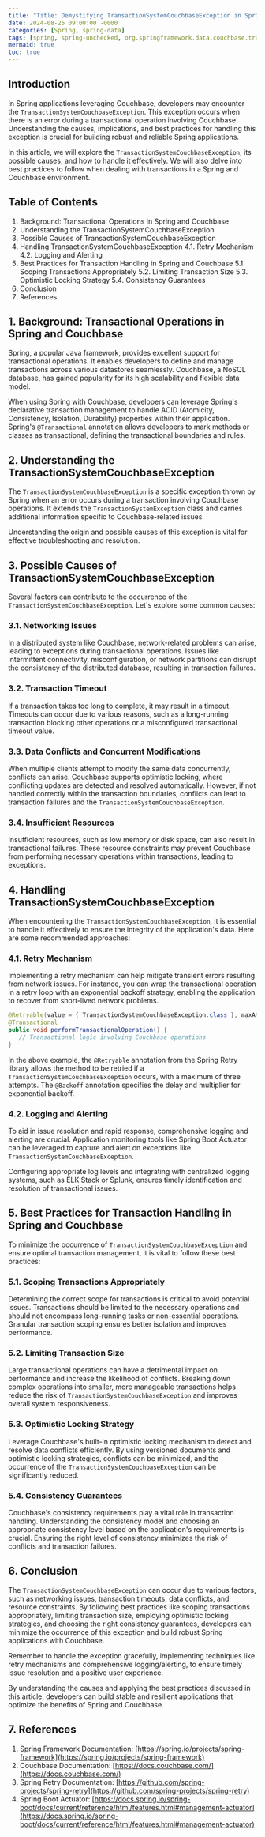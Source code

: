 ```yaml
---
title: "Title: Demystifying TransactionSystemCouchbaseException in Spring: A Deep Dive into Error Handling and Best Practices"
date: 2024-08-25 09:00:00 -0000
categories: [Spring, spring-data]
tags: [spring, spring-unchecked, org.springframework.data.couchbase.transaction.error]
mermaid: true
toc: true
---
```



## Introduction

In Spring applications leveraging Couchbase, developers may encounter the `TransactionSystemCouchbaseException`. This exception occurs when there is an error during a transactional operation involving Couchbase. Understanding the causes, implications, and best practices for handling this exception is crucial for building robust and reliable Spring applications.

In this article, we will explore the `TransactionSystemCouchbaseException`, its possible causes, and how to handle it effectively. We will also delve into best practices to follow when dealing with transactions in a Spring and Couchbase environment.

## Table of Contents

1. Background: Transactional Operations in Spring and Couchbase
2. Understanding the TransactionSystemCouchbaseException
3. Possible Causes of TransactionSystemCouchbaseException
4. Handling TransactionSystemCouchbaseException
    4.1. Retry Mechanism
    4.2. Logging and Alerting
5. Best Practices for Transaction Handling in Spring and Couchbase
    5.1. Scoping Transactions Appropriately
    5.2. Limiting Transaction Size
    5.3. Optimistic Locking Strategy
    5.4. Consistency Guarantees
6. Conclusion
7. References

## 1. Background: Transactional Operations in Spring and Couchbase

Spring, a popular Java framework, provides excellent support for transactional operations. It enables developers to define and manage transactions across various datastores seamlessly. Couchbase, a NoSQL database, has gained popularity for its high scalability and flexible data model.

When using Spring with Couchbase, developers can leverage Spring's declarative transaction management to handle ACID (Atomicity, Consistency, Isolation, Durability) properties within their application. Spring's `@Transactional` annotation allows developers to mark methods or classes as transactional, defining the transactional boundaries and rules.

## 2. Understanding the TransactionSystemCouchbaseException

The `TransactionSystemCouchbaseException` is a specific exception thrown by Spring when an error occurs during a transaction involving Couchbase operations. It extends the `TransactionSystemException` class and carries additional information specific to Couchbase-related issues.

Understanding the origin and possible causes of this exception is vital for effective troubleshooting and resolution.

## 3. Possible Causes of TransactionSystemCouchbaseException

Several factors can contribute to the occurrence of the `TransactionSystemCouchbaseException`. Let's explore some common causes:

### 3.1. Networking Issues

In a distributed system like Couchbase, network-related problems can arise, leading to exceptions during transactional operations. Issues like intermittent connectivity, misconfiguration, or network partitions can disrupt the consistency of the distributed database, resulting in transaction failures.

### 3.2. Transaction Timeout

If a transaction takes too long to complete, it may result in a timeout. Timeouts can occur due to various reasons, such as a long-running transaction blocking other operations or a misconfigured transactional timeout value.

### 3.3. Data Conflicts and Concurrent Modifications

When multiple clients attempt to modify the same data concurrently, conflicts can arise. Couchbase supports optimistic locking, where conflicting updates are detected and resolved automatically. However, if not handled correctly within the transaction boundaries, conflicts can lead to transaction failures and the `TransactionSystemCouchbaseException`.

### 3.4. Insufficient Resources

Insufficient resources, such as low memory or disk space, can also result in transactional failures. These resource constraints may prevent Couchbase from performing necessary operations within transactions, leading to exceptions.

## 4. Handling TransactionSystemCouchbaseException

When encountering the `TransactionSystemCouchbaseException`, it is essential to handle it effectively to ensure the integrity of the application's data. Here are some recommended approaches:

### 4.1. Retry Mechanism

Implementing a retry mechanism can help mitigate transient errors resulting from network issues. For instance, you can wrap the transactional operation in a retry loop with an exponential backoff strategy, enabling the application to recover from short-lived network problems.

```java
@Retryable(value = { TransactionSystemCouchbaseException.class }, maxAttempts = 3, backoff = @Backoff(delay = 100, multiplier = 2))
@Transactional
public void performTransactionalOperation() {
   // Transactional logic involving Couchbase operations
}
```

In the above example, the `@Retryable` annotation from the Spring Retry library allows the method to be retried if a `TransactionSystemCouchbaseException` occurs, with a maximum of three attempts. The `@Backoff` annotation specifies the delay and multiplier for exponential backoff.

### 4.2. Logging and Alerting

To aid in issue resolution and rapid response, comprehensive logging and alerting are crucial. Application monitoring tools like Spring Boot Actuator can be leveraged to capture and alert on exceptions like `TransactionSystemCouchbaseException`.

Configuring appropriate log levels and integrating with centralized logging systems, such as ELK Stack or Splunk, ensures timely identification and resolution of transactional issues.

## 5. Best Practices for Transaction Handling in Spring and Couchbase

To minimize the occurrence of `TransactionSystemCouchbaseException` and ensure optimal transaction management, it is vital to follow these best practices:

### 5.1. Scoping Transactions Appropriately

Determining the correct scope for transactions is critical to avoid potential issues. Transactions should be limited to the necessary operations and should not encompass long-running tasks or non-essential operations. Granular transaction scoping ensures better isolation and improves performance.

### 5.2. Limiting Transaction Size

Large transactional operations can have a detrimental impact on performance and increase the likelihood of conflicts. Breaking down complex operations into smaller, more manageable transactions helps reduce the risk of `TransactionSystemCouchbaseException` and improves overall system responsiveness.

### 5.3. Optimistic Locking Strategy

Leverage Couchbase's built-in optimistic locking mechanism to detect and resolve data conflicts efficiently. By using versioned documents and optimistic locking strategies, conflicts can be minimized, and the occurrence of the `TransactionSystemCouchbaseException` can be significantly reduced.

### 5.4. Consistency Guarantees

Couchbase's consistency requirements play a vital role in transaction handling. Understanding the consistency model and choosing an appropriate consistency level based on the application's requirements is crucial. Ensuring the right level of consistency minimizes the risk of conflicts and transaction failures.

## 6. Conclusion

The `TransactionSystemCouchbaseException` can occur due to various factors, such as networking issues, transaction timeouts, data conflicts, and resource constraints. By following best practices like scoping transactions appropriately, limiting transaction size, employing optimistic locking strategies, and choosing the right consistency guarantees, developers can minimize the occurrence of this exception and build robust Spring applications with Couchbase.

Remember to handle the exception gracefully, implementing techniques like retry mechanisms and comprehensive logging/alerting, to ensure timely issue resolution and a positive user experience.

By understanding the causes and applying the best practices discussed in this article, developers can build stable and resilient applications that optimize the benefits of Spring and Couchbase.

## 7. References

1. Spring Framework Documentation: [https://spring.io/projects/spring-framework](https://spring.io/projects/spring-framework)
2. Couchbase Documentation: [https://docs.couchbase.com/](https://docs.couchbase.com/)
3. Spring Retry Documentation: [https://github.com/spring-projects/spring-retry](https://github.com/spring-projects/spring-retry)
4. Spring Boot Actuator: [https://docs.spring.io/spring-boot/docs/current/reference/html/features.html#management-actuator](https://docs.spring.io/spring-boot/docs/current/reference/html/features.html#management-actuator)
